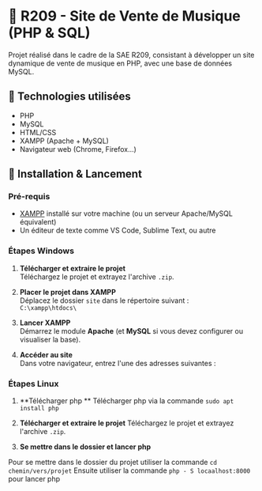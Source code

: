 # 🎵 R209 - Site de Vente de Musique (PHP & SQL)

Projet réalisé dans le cadre de la SAE R209, consistant à développer un site dynamique de vente de musique en PHP, avec une base de données MySQL.

## 🔧 Technologies utilisées

- PHP
- MySQL
- HTML/CSS
- XAMPP (Apache + MySQL)
- Navigateur web (Chrome, Firefox...)

## 🚀 Installation & Lancement

### Pré-requis

- [XAMPP](https://www.apachefriends.org/fr/index.html) installé sur votre machine (ou un serveur Apache/MySQL équivalent)
- Un éditeur de texte comme VS Code, Sublime Text, ou autre

### Étapes Windows

1. **Télécharger et extraire le projet**  
   Téléchargez le projet et extrayez l'archive `.zip`.

2. **Placer le projet dans XAMPP**  
   Déplacez le dossier `site` dans le répertoire suivant :  
   `C:\xampp\htdocs\`

3. **Lancer XAMPP**  
   Démarrez le module **Apache** (et **MySQL** si vous devez configurer ou visualiser la base).

4. **Accéder au site**  
   Dans votre navigateur, entrez l'une des adresses suivantes :  
###  Étapes Linux

1. **Télécharger php **
Télécharger php via la commande `sudo apt install php`

3. **Télécharger et extraire le projet**
   Téléchargez le projet et extrayez l'archive `.zip`.

4. **Se mettre dans le dossier et lancer php**

  Pour se mettre dans le dossier du projet utiliser la commande `cd chemin/vers/projet`
  Ensuite utiliser la commande `php - S locaalhost:8000` pour lancer php
 

